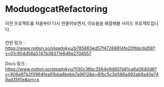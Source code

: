 # ModudogcatRefactoring
이전 프로젝트를 처음부터 다시 만들어보면서, 이슈들을 해결해볼 사이드 프로젝트입니다.

### 
칸반 링크 : https://www.notion.so/steadykyu/b785863ed57f47268914fe20fbbc6d58?v=01c904d58a5747b38371e646e2704557

Docs 링크 : https://www.notion.so/steadykyu/1130c36bc3564e9d807a81ca6a0640d8?v=906a97b2f0964fea91bba8bebb7a9612&p=6fbc5c3b566a492ab9a40e749ad35f0e&pm=s

